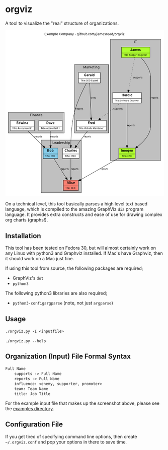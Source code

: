 orgviz
======

A tool to visualize the "real" structure of organizations.

![](docs/ExampleCompany.png)

On a technical level, this tool basically parses a high level text based language, which is compiled to the amazing GraphViz `dia` program language. It provides extra constructs and ease of use for drawing complex org charts (graphs!). 

Installation
---

This tool has been tested on Fedora 30, but will almost certainly work on any
Linux with python3 and Graphviz installed. If Mac's have Graphviz, then it
should work on a Mac just fine.

If using this tool from source, the following packages are required; 

- GraphViz's `dot`
- `python3`

The following python3 libraries are also required; 

- `python3-configargparse` (note, not just `argparse`)

Usage
-----

`./orgviz.py -I <inputfile>`

`./orgviz.py --help`


Organization (Input) File Formal Syntax
----

```
Full Name
    supports -> Full Name
    reports -> Full Name
    influence: <enemy, supporter, promoter>
    team: Team Name
    title: Job Title
```

For the example input file that makes up the screenshot above, please see the [examples directory](examples/).

Configuration File
----

If you get tired of specifying command line options, then create
`~/.orgviz.conf` and pop your options in there to save time.
